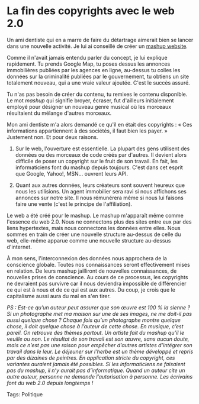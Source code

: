 # La fin des copyrights avec le web 2.0

Un ami dentiste qui en a marre de faire du détartrage aimerait bien se lancer dans une nouvelle activité. Je lui ai conseillé de créer un [mashup website](http://www.programmableweb.com).

Comme il n'avait jamais entendu parler du concept, je lui explique rapidement. Tu prends Google Map, tu poses dessus les annonces immobilières publiées par les agences en ligne, au-dessus tu colles les données sur la criminalité publiées par le gouvernement, tu obtiens un site totalement nouveau, qui a une vraie valeur ajoutée. C'est le succès assuré.

Tu n'as pas besoin de créer du contenu, tu remixes le contenu disponible. Le mot *mashup* qui signifie broyer, écraser, fut d'ailleurs initialement employé pour désigner un nouveau genre musical où les morceaux résultaient du mélange d'autres morceaux.

Mon ami dentiste m'a alors demandé ce qu'il en était des copyrights : « Ces informations appartiennent à des sociétés, il faut bien les payer. » Justement non. Et pour deux raisons.

1. Sur le web, l'ouverture est essentielle. La plupart des gens utilisent des données ou des morceaux de code créés par d'autres. Il devient alors difficile de poser un copyright sur le fruit de son travail. En fait, les informaticiens font du mashup depuis toujours. C'est dans cet esprit que Google, Yahoo!, MSN... ouvrent leurs API.

2. Quant aux autres données, leurs créateurs sont souvent heureux que nous les utilisions. Un agent immobilier sera ravi si nous affichons ses annonces sur notre site. Il nous rémunérera même si nous lui faisons faire une vente (c'est le principe de l'affiliation).

Le web a été créé pour le mashup. Le mashup m'apparaît même comme l'essence du web 2.0. Nous ne connectons plus des sites entre eux par des liens hypertextes, mais nous connectons les données entre elles. Nous sommes en train de créer une nouvelle structure au-dessus de celle du web, elle-même apparue comme une nouvelle structure au-dessus d'internet.

À mon sens, l'interconnexion des données nous approchera de la conscience globale. Toutes nos connaissances seront effectivement mises en relation. De leurs mashup jailliront de nouvelles connaissances, de nouvelles prises de conscience. Au cours de ce processus, les copyrights ne devraient pas survivre car il nous deviendra impossible de différencier ce qui est à nous et de ce qui est aux autres. Du coup, je crois que le capitalisme aussi aura du mal en s'en tirer.

*PS : Est-ce qu’un auteur peut assurer que son œuvre est 100 % la sienne ? Si un photographe met ma maison sur une de ses images, ne me doit-il pas aussi quelque chose ? Chaque fois qu’un photographe montre quelque chose, il doit quelque chose à l’auteur de cette chose. En musique, c’est pareil. On retrouve des thèmes partout. Un artiste fait du mashup qu’il le veuille ou non. Le résultat de son travail est son œuvre, sans aucun doute, mais ce n’est pas une raison pour empêcher d’autres artistes d’intégrer son travail dans le leur. Le déjeuner sur l’herbe est un thème développé et repris par des dizaines de peintres. En application stricte du copyright, ces variantes auraient jamais été possibles. Si les informaticiens ne faisaient pas du mashup, il n’y aurait pas d’informatique. Quand un auteur cite un autre auteur, personne ne demande l’autorisation à personne. Les écrivains font du web 2.0 depuis longtemps !*

Tags: Politique